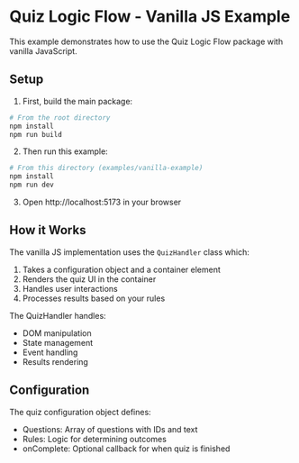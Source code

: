 # Quiz Logic Flow - Vanilla JS Example

This example demonstrates how to use the Quiz Logic Flow package with vanilla JavaScript.

## Setup

1. First, build the main package:

```bash
# From the root directory
npm install
npm run build
```

2. Then run this example:

```bash
# From this directory (examples/vanilla-example)
npm install
npm run dev
```

3. Open http://localhost:5173 in your browser

## How it Works

The vanilla JS implementation uses the `QuizHandler` class which:

1. Takes a configuration object and a container element
2. Renders the quiz UI in the container
3. Handles user interactions
4. Processes results based on your rules

The QuizHandler handles:

- DOM manipulation
- State management
- Event handling
- Results rendering

## Configuration

The quiz configuration object defines:

- Questions: Array of questions with IDs and text
- Rules: Logic for determining outcomes
- onComplete: Optional callback for when quiz is finished
